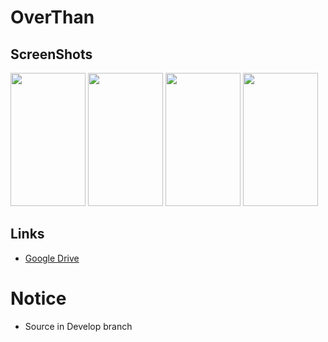 # OverThan
## ScreenShots

<p align="left">
<img src="https://github.com/Palvenok/OverThan/blob/Develop/ScreenShots/menu.png"
  width="120" height="213">
<img src="https://github.com/Palvenok/OverThan/blob/Develop/ScreenShots/game.png"
  width="120" height="213">
<img src="https://github.com/Palvenok/OverThan/blob/Develop/ScreenShots/death.png"
  width="120" height="213">
<img src="https://github.com/Palvenok/OverThan/blob/Develop/ScreenShots/gallery.png"
  width="120" height="213">
</p>

## Links
* [Google Drive](https://drive.google.com/file/d/1PoWD5rAlp1UhXYuYCge7HHSLeAI5orHb/view?usp=sharing)

# Notice
* Source in Develop branch
